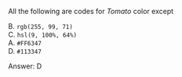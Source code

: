 All the following are codes for *Tomato* color except
 
B. `rgb(255, 99, 71)`  
C. `hsl(9, 100%, 64%)`  
A. `#FF6347`  
D. `#113347`  

Answer: D